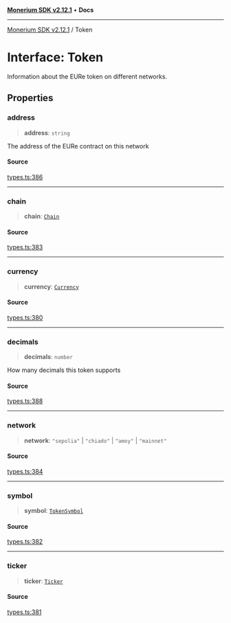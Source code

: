 [**Monerium SDK v2.12.1**](../README.md) • **Docs**

---

[Monerium SDK v2.12.1](../README.md) / Token

# Interface: Token

Information about the EURe token on different networks.

## Properties

### address

> **address**: `string`

The address of the EURe contract on this network

#### Source

[types.ts:386](https://github.com/monerium/js-monorepo/blob/26e2ea0861cb901d7ae432326a3f8b4932fe0d47/packages/sdk/src/types.ts#L386)

---

### chain

> **chain**: [`Chain`](../type-aliases/Chain.md)

#### Source

[types.ts:383](https://github.com/monerium/js-monorepo/blob/26e2ea0861cb901d7ae432326a3f8b4932fe0d47/packages/sdk/src/types.ts#L383)

---

### currency

> **currency**: [`Currency`](../enumerations/Currency.md)

#### Source

[types.ts:380](https://github.com/monerium/js-monorepo/blob/26e2ea0861cb901d7ae432326a3f8b4932fe0d47/packages/sdk/src/types.ts#L380)

---

### decimals

> **decimals**: `number`

How many decimals this token supports

#### Source

[types.ts:388](https://github.com/monerium/js-monorepo/blob/26e2ea0861cb901d7ae432326a3f8b4932fe0d47/packages/sdk/src/types.ts#L388)

---

### network

> **network**: `"sepolia"` \| `"chiado"` \| `"amoy"` \| `"mainnet"`

#### Source

[types.ts:384](https://github.com/monerium/js-monorepo/blob/26e2ea0861cb901d7ae432326a3f8b4932fe0d47/packages/sdk/src/types.ts#L384)

---

### symbol

> **symbol**: [`TokenSymbol`](../type-aliases/TokenSymbol.md)

#### Source

[types.ts:382](https://github.com/monerium/js-monorepo/blob/26e2ea0861cb901d7ae432326a3f8b4932fe0d47/packages/sdk/src/types.ts#L382)

---

### ticker

> **ticker**: [`Ticker`](../type-aliases/Ticker.md)

#### Source

[types.ts:381](https://github.com/monerium/js-monorepo/blob/26e2ea0861cb901d7ae432326a3f8b4932fe0d47/packages/sdk/src/types.ts#L381)

